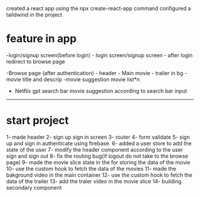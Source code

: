#
created a react app using the npx create-react-app command
configured a taildwind in the project 

# feature in app 
-login/signup screen(before login)
    - login screen/signup screen
    - after login redirect to browse page

-Browse page (after authentication)
    - header
    - Main movie
        - trailer in bg
        - movie title and descrip
        -movie suggestion
            movie list*n

- Netflix gpt
    search bar
    movie suggestion according to search bar input


-----------------------------------------------------------------------------------------------
# start project
1- made header
2- sign up sign in screen 
3- router 
4- form validate
5- sign up and sign in authenticate using firebase.
6- added a user store to add the state of the user
7- modify the header component according to the user sign and sign out 
8- fix the routing bug(if logout do not take to the browse page)
9- made the movie slice state in the for storing the data of the movie
10- use the custom hook to fetch the data of the movies
11- made the bakground video in the main container 
12- use the custom hook to fetch the data of the trailer
13- add the traler video in the movie slice
14- building secondary component



